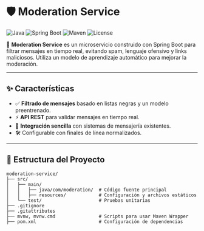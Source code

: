 # 🛡️ Moderation Service

![Java](https://img.shields.io/badge/Java-17+-green?style=flat-square&logo=java)
![Spring Boot](https://img.shields.io/badge/Spring%20Boot-3.x-brightgreen?style=flat-square&logo=springboot)
![Maven](https://img.shields.io/badge/Maven-Build-blue?style=flat-square&logo=apachemaven)
![License](https://img.shields.io/badge/License-MIT-yellow?style=flat-square)

🚀 **Moderation Service** es un microservicio construido con Spring Boot para filtrar mensajes en tiempo real, evitando spam, lenguaje ofensivo y links maliciosos. Utiliza un modelo de aprendizaje automático para mejorar la moderación.

---

## ✨ Características

- ✅ **Filtrado de mensajes** basado en listas negras y un modelo preentrenado.
- ⚡ **API REST** para validar mensajes en tiempo real.
- 🔗 **Integración sencilla** con sistemas de mensajería existentes.
- 🛠️ Configurable con finales de línea normalizados.

---

## 📂 Estructura del Proyecto

```plaintext
moderation-service/
├── src/
│   ├── main/
│   │   ├── java/com/moderation/  # Código fuente principal
│   │   ├── resources/            # Configuración y archivos estáticos
│   └── test/                     # Pruebas unitarias
├── .gitignore
├── .gitattributes
├── mvnw, mvnw.cmd                # Scripts para usar Maven Wrapper
├── pom.xml                       # Configuración de dependencias
